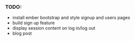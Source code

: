 ### TODO:

* install ember bootstrap and style signup and users pages
* build sign up feature
* display session content on log in/log out
* blog post